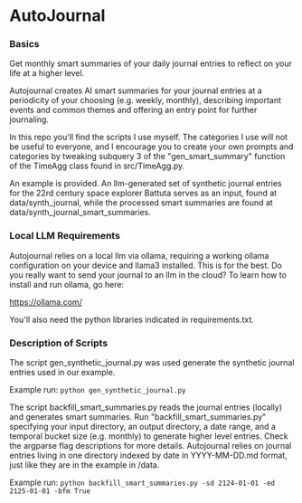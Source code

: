 # AutoJournal

### Basics

Get monthly smart summaries of your daily journal entries to reflect on your life at a higher level.

Autojournal creates AI smart summaries for your journal entries at a periodicity of your choosing (e.g. weekly, monthly), describing important events and common themes and offering an entry point for further journaling.

In this repo you'll find the scripts I use myself. The categories I use will not be useful to everyone, and I encourage you to create your own prompts and categories by tweaking subquery 3 of the "gen_smart_summary" function of the TimeAgg class found in src/TimeAgg.py.

An example is provided. An llm-generated set of synthetic journal entries for the 22rd century space explorer Battuta serves as an input, found at data/synth_journal, while the processed smart summaries are found at data/synth_journal_smart_summaries. 


### Local LLM Requirements

Autojournal relies on a local llm via ollama, requiring a working ollama configuration on your device and llama3 installed. This is for the best. Do you really want to send your journal to an llm in the cloud? To learn how to install and run ollama, go here: 

https://ollama.com/

You'll also need the python libraries indicated in requirements.txt.


### Description of Scripts

The script gen_synthetic_journal.py was used generate the synthetic journal entries used in our example.

Example run: `python gen_synthetic_journal.py`

The script backfill_smart_summaries.py reads the journal entries (locally) and generates smart summaries.
Run "backfill_smart_summaries.py" specifying your input directory, an output directory, a date range, and a temporal bucket size (e.g. monthly) to generate higher level entries. Check the argparse flag descriptions for more details. Autojournal relies on journal entries living in one directory indexed by date in YYYY-MM-DD.md format, just like they are in the example in /data. 

Example run: `python backfill_smart_summaries.py -sd 2124-01-01 -ed 2125-01-01 -bfm True`

